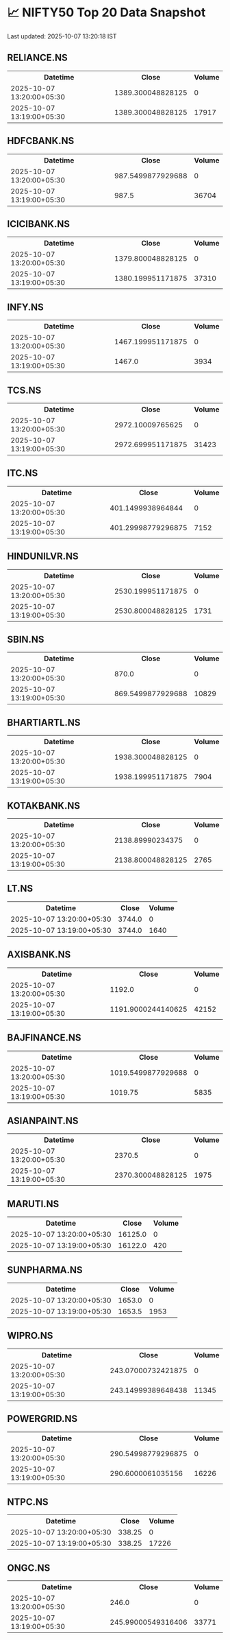 # 📈 NIFTY50 Top 20 Data Snapshot

Last updated: 2025-10-07 13:20:18 IST

## RELIANCE.NS

<table>
  <tr><th>Datetime</th><th>Close</th><th>Volume</th></tr>
  <tr><td>2025-10-07 13:20:00+05:30</td><td>1389.300048828125</td><td>0</td></tr>
  <tr><td>2025-10-07 13:19:00+05:30</td><td>1389.300048828125</td><td>17917</td></tr>
</table>

## HDFCBANK.NS

<table>
  <tr><th>Datetime</th><th>Close</th><th>Volume</th></tr>
  <tr><td>2025-10-07 13:20:00+05:30</td><td>987.5499877929688</td><td>0</td></tr>
  <tr><td>2025-10-07 13:19:00+05:30</td><td>987.5</td><td>36704</td></tr>
</table>

## ICICIBANK.NS

<table>
  <tr><th>Datetime</th><th>Close</th><th>Volume</th></tr>
  <tr><td>2025-10-07 13:20:00+05:30</td><td>1379.800048828125</td><td>0</td></tr>
  <tr><td>2025-10-07 13:19:00+05:30</td><td>1380.199951171875</td><td>37310</td></tr>
</table>

## INFY.NS

<table>
  <tr><th>Datetime</th><th>Close</th><th>Volume</th></tr>
  <tr><td>2025-10-07 13:20:00+05:30</td><td>1467.199951171875</td><td>0</td></tr>
  <tr><td>2025-10-07 13:19:00+05:30</td><td>1467.0</td><td>3934</td></tr>
</table>

## TCS.NS

<table>
  <tr><th>Datetime</th><th>Close</th><th>Volume</th></tr>
  <tr><td>2025-10-07 13:20:00+05:30</td><td>2972.10009765625</td><td>0</td></tr>
  <tr><td>2025-10-07 13:19:00+05:30</td><td>2972.699951171875</td><td>31423</td></tr>
</table>

## ITC.NS

<table>
  <tr><th>Datetime</th><th>Close</th><th>Volume</th></tr>
  <tr><td>2025-10-07 13:20:00+05:30</td><td>401.1499938964844</td><td>0</td></tr>
  <tr><td>2025-10-07 13:19:00+05:30</td><td>401.29998779296875</td><td>7152</td></tr>
</table>

## HINDUNILVR.NS

<table>
  <tr><th>Datetime</th><th>Close</th><th>Volume</th></tr>
  <tr><td>2025-10-07 13:20:00+05:30</td><td>2530.199951171875</td><td>0</td></tr>
  <tr><td>2025-10-07 13:19:00+05:30</td><td>2530.800048828125</td><td>1731</td></tr>
</table>

## SBIN.NS

<table>
  <tr><th>Datetime</th><th>Close</th><th>Volume</th></tr>
  <tr><td>2025-10-07 13:20:00+05:30</td><td>870.0</td><td>0</td></tr>
  <tr><td>2025-10-07 13:19:00+05:30</td><td>869.5499877929688</td><td>10829</td></tr>
</table>

## BHARTIARTL.NS

<table>
  <tr><th>Datetime</th><th>Close</th><th>Volume</th></tr>
  <tr><td>2025-10-07 13:20:00+05:30</td><td>1938.300048828125</td><td>0</td></tr>
  <tr><td>2025-10-07 13:19:00+05:30</td><td>1938.199951171875</td><td>7904</td></tr>
</table>

## KOTAKBANK.NS

<table>
  <tr><th>Datetime</th><th>Close</th><th>Volume</th></tr>
  <tr><td>2025-10-07 13:20:00+05:30</td><td>2138.89990234375</td><td>0</td></tr>
  <tr><td>2025-10-07 13:19:00+05:30</td><td>2138.800048828125</td><td>2765</td></tr>
</table>

## LT.NS

<table>
  <tr><th>Datetime</th><th>Close</th><th>Volume</th></tr>
  <tr><td>2025-10-07 13:20:00+05:30</td><td>3744.0</td><td>0</td></tr>
  <tr><td>2025-10-07 13:19:00+05:30</td><td>3744.0</td><td>1640</td></tr>
</table>

## AXISBANK.NS

<table>
  <tr><th>Datetime</th><th>Close</th><th>Volume</th></tr>
  <tr><td>2025-10-07 13:20:00+05:30</td><td>1192.0</td><td>0</td></tr>
  <tr><td>2025-10-07 13:19:00+05:30</td><td>1191.9000244140625</td><td>42152</td></tr>
</table>

## BAJFINANCE.NS

<table>
  <tr><th>Datetime</th><th>Close</th><th>Volume</th></tr>
  <tr><td>2025-10-07 13:20:00+05:30</td><td>1019.5499877929688</td><td>0</td></tr>
  <tr><td>2025-10-07 13:19:00+05:30</td><td>1019.75</td><td>5835</td></tr>
</table>

## ASIANPAINT.NS

<table>
  <tr><th>Datetime</th><th>Close</th><th>Volume</th></tr>
  <tr><td>2025-10-07 13:20:00+05:30</td><td>2370.5</td><td>0</td></tr>
  <tr><td>2025-10-07 13:19:00+05:30</td><td>2370.300048828125</td><td>1975</td></tr>
</table>

## MARUTI.NS

<table>
  <tr><th>Datetime</th><th>Close</th><th>Volume</th></tr>
  <tr><td>2025-10-07 13:20:00+05:30</td><td>16125.0</td><td>0</td></tr>
  <tr><td>2025-10-07 13:19:00+05:30</td><td>16122.0</td><td>420</td></tr>
</table>

## SUNPHARMA.NS

<table>
  <tr><th>Datetime</th><th>Close</th><th>Volume</th></tr>
  <tr><td>2025-10-07 13:20:00+05:30</td><td>1653.0</td><td>0</td></tr>
  <tr><td>2025-10-07 13:19:00+05:30</td><td>1653.5</td><td>1953</td></tr>
</table>

## WIPRO.NS

<table>
  <tr><th>Datetime</th><th>Close</th><th>Volume</th></tr>
  <tr><td>2025-10-07 13:20:00+05:30</td><td>243.07000732421875</td><td>0</td></tr>
  <tr><td>2025-10-07 13:19:00+05:30</td><td>243.14999389648438</td><td>11345</td></tr>
</table>

## POWERGRID.NS

<table>
  <tr><th>Datetime</th><th>Close</th><th>Volume</th></tr>
  <tr><td>2025-10-07 13:20:00+05:30</td><td>290.54998779296875</td><td>0</td></tr>
  <tr><td>2025-10-07 13:19:00+05:30</td><td>290.6000061035156</td><td>16226</td></tr>
</table>

## NTPC.NS

<table>
  <tr><th>Datetime</th><th>Close</th><th>Volume</th></tr>
  <tr><td>2025-10-07 13:20:00+05:30</td><td>338.25</td><td>0</td></tr>
  <tr><td>2025-10-07 13:19:00+05:30</td><td>338.25</td><td>17226</td></tr>
</table>

## ONGC.NS

<table>
  <tr><th>Datetime</th><th>Close</th><th>Volume</th></tr>
  <tr><td>2025-10-07 13:20:00+05:30</td><td>246.0</td><td>0</td></tr>
  <tr><td>2025-10-07 13:19:00+05:30</td><td>245.99000549316406</td><td>33771</td></tr>
</table>


